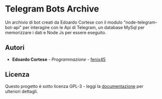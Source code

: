 # Telegram Bots Archive

Un archivio di bot creati da Edoardo Cortese con il modulo "node-telegram-bot-api" per interagire con le Api di Telegram, un database MySql per memorizzare i dati e Node Js per essere eseguito.

## Autori

* **Edoardo Cortese** - *Programmazione* - [fenix45](http://telegram.me/fenix45)

## Licenza

Questo progetto è sotto licenza GPL-3 - leggi la [documentazione](https://www.gnu.org/licenses/gpl-3.0.en.html) per ulteriori dettagli.
